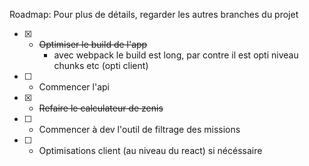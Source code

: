 Roadmap:
Pour plus de détails, regarder les autres branches du projet
- [x] - ~~Optimiser le build de l'app~~
    - avec webpack le build est long, par contre il est opti niveau chunks etc (opti client)
- [ ] - Commencer l'api
- [x] - ~~Refaire le calculateur de zenis~~
- [ ] - Commencer à dev l'outil de filtrage des missions
- [ ] - Optimisations client (au niveau du react) si nécéssaire
